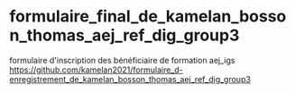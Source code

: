 # formulaire_final_de_kamelan_bosson_thomas_aej_ref_dig_group3
formulaire d'inscription des bénéficiaire de formation aej_igs
https://github.com/kamelan2021/formulaire_d-enregistrement_de_kamelan_bosson_thomas_aej_ref_dig_group3
